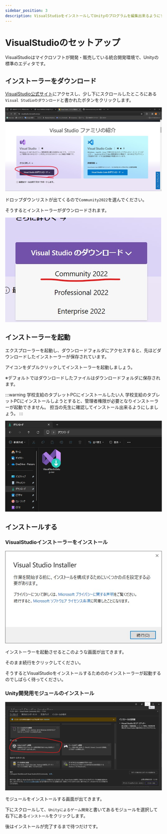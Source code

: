 ```yaml
---
sidebar_position: 3
description: VisualStudioをインストールしてUnityのプログラムを編集出来るようにする方法。
---
```


# VisualStudioのセットアップ

VisualStudioはマイクロソフトが開発・販売している統合開発環境で、Unityの標準のエディタです。

## インストーラーをダウンロード

[VisualStudio公式サイト](https://visualstudio.microsoft.com/ja/)にアクセスし、少し下にスクロールしたところにある`Visual Studioのダウンロード`と書かれたボタンをクリックします。

![VisualStudioダウンロードページ](./images/vs-download-installer.jpg)

ドロップダウンリストが出てくるので`Community2022`を選んでください。

そうするとインストーラーがダウンロードされます。

![VisualStudio 種類選択](./images/vs-select-type.jpg)

## インストーラーを起動

エクスプローラーを起動し、ダウンロードフォルダにアクセスすると、先ほどダウンロードしたインストーラーが保存されています。

アイコンをダブルクリックしてインストーラーを起動しましょう。

※デフォルトではダウンロードしたファイルはダウンロードフォルダに保存されます。

:::warning 学校支給のタブレットPCにインストールしたい人
学校支給のタブレットPCにインストールしようとすると、管理者権限が必要となりインストーラーが起動できません。
担当の先生に確認してインストール出来るようにしましょう。
:::

![ダウンロードフォルダ](./images/vs-download-folder.jpg)

## インストールする

### VisualStudioインストーラーをインストール

![VisualStudioインストール インストーラー起動画面](./images/vs-install-1.jpg)

インストーラーを起動させるとこのような画面が出てきます。

そのまま続行をクリックしてください。

そうするとVisualStudioをインストールするためののインストーラーが起動するのでしばらく待ってください。

### Unity開発用モジュールのインストール

![VisualStudioインストール モジュール選択画面](./images/vs-install-2.jpg)

モジュールをインストールする画面が出てきます。

下にスクロールして、`Unityによるゲーム開発`と書いてあるモジュールを選択して右下にある`インストール`をクリックします。

後はインストールが完了するまで待つだけです。
